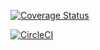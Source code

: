 [![Coverage Status](https://coveralls.io/repos/github/Marthatwesi/Back_end/badge.svg?branch=ft-tests)](https://coveralls.io/github/Marthatwesi/Back_end?branch=ft-tests)

[![CircleCI](https://dl.circleci.com/status-badge/img/gh/Marthatwesi/Back_end/tree/develop.svg?style=svg)](https://dl.circleci.com/status-badge/redirect/gh/Marthatwesi/Back_end/tree/develop)